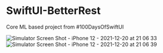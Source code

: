 # SwiftUI-BetterRest
Core ML based project from #100DaysOfSwiftUI

![Simulator Screen Shot - iPhone 12 - 2021-12-20 at 21 06 33](https://user-images.githubusercontent.com/16608104/146794298-4bdcfb63-c78c-44ea-b326-49c0e3b66035.png)
![Simulator Screen Shot - iPhone 12 - 2021-12-20 at 21 06 39](https://user-images.githubusercontent.com/16608104/146794316-bd4204d5-8e47-4892-ac1a-3a5d96e550cf.png)
